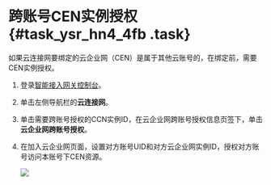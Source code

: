 # 跨账号CEN实例授权 {#task_ysr_hn4_4fb .task}

如果云连接网要绑定的云企业网（CEN）是属于其他云账号的，在绑定前，需要CEN实例授权。

1.  登录[智能接入网关控制台](https://smartag.console.aliyun.com/sag/cn-shanghai/sags)。 
2.  单击左侧导航栏的**云连接网**。 
3.  单击需要跨账号授权的CCN实例ID，在云企业网跨账号授权信息页签下，单击**云企业网跨账号授权**。 
4.  在加入云企业网页面，设置对方账号UID和对方云企业网实例ID，授权对方账号访问本账号下CEN资源。 

    ![](http://static-aliyun-doc.oss-cn-hangzhou.aliyuncs.com/assets/img/24457/154898844314288_zh-CN.png)


